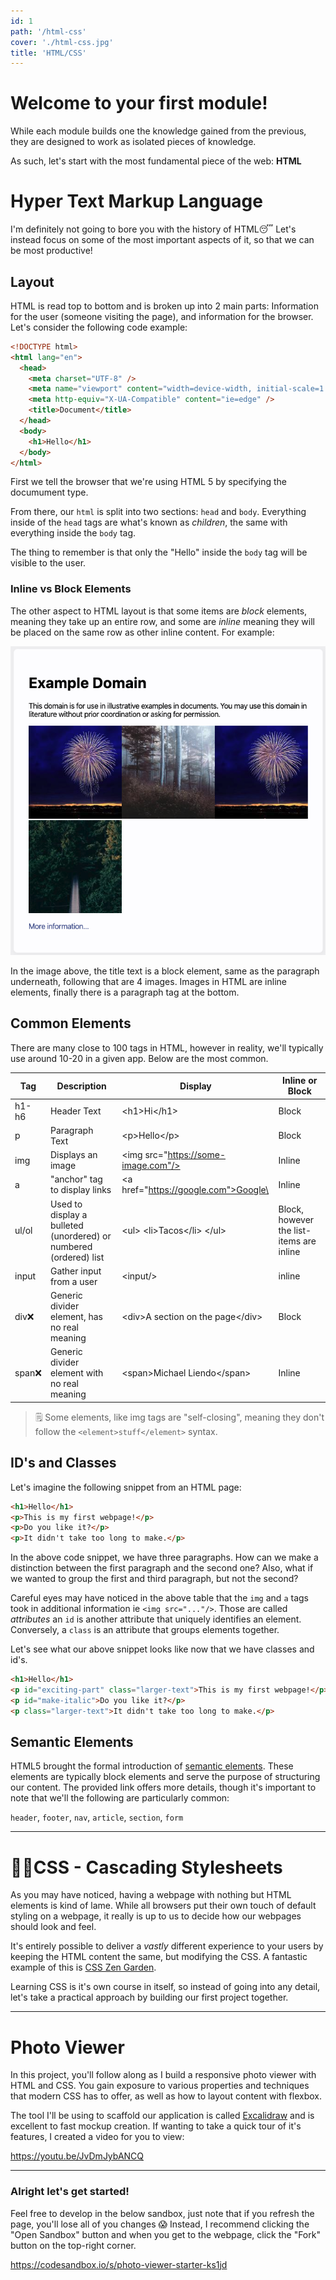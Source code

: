 ```yaml
---
id: 1
path: '/html-css'
cover: './html-css.jpg'
title: 'HTML/CSS'
---
```


# Welcome to your first module!

While each module builds one the knowledge gained from the previous, they are designed to work as isolated pieces of knowledge.

As such, let's start with the most fundamental piece of the web: **HTML**

# Hyper Text Markup Language

I'm definitely not going to bore you with the history of HTML😴 Let's instead focus on some of the most important aspects of it, so that we can be most productive!

## Layout

HTML is read top to bottom and is broken up into 2 main parts: Information for the user (someone visiting the page), and information for the browser. Let's consider the following code example:

```html
<!DOCTYPE html>
<html lang="en">
  <head>
    <meta charset="UTF-8" />
    <meta name="viewport" content="width=device-width, initial-scale=1.0" />
    <meta http-equiv="X-UA-Compatible" content="ie=edge" />
    <title>Document</title>
  </head>
  <body>
    <h1>Hello</h1>
  </body>
</html>
```

First we tell the browser that we're using HTML 5 by specifying the documument type.

From there, our `html` is split into two sections: `head` and `body`. Everything inside of the `head` tags are what's known as _children_, the same with everything inside the `body` tag.

The thing to remember is that only the "Hello" inside the `body` tag will be visible to the user.

### Inline vs Block Elements

The other aspect to HTML layout is that some items are _block_ elements, meaning they take up an entire row, and some are _inline_ meaning they will be placed on the same row as other inline content. For example:

![inline-vs-block](./sample.png)

In the image above, the title text is a block element, same as the paragraph underneath, following that are 4 images. Images in HTML are inline elements, finally there is a paragraph tag at the bottom.

## Common Elements

There are many close to 100 tags in HTML, however in reality, we'll typically use around 10-20 in a given app. Below are the most common.

| Tag    | Description                                                       | Display                                   | Inline or Block                          |
| ------ | ----------------------------------------------------------------- | ----------------------------------------- | ---------------------------------------- |
| h1-h6  | Header Text                                                       | \<h1\>Hi\</h1\>                           | Block                                    |
| p      | Paragraph Text                                                    | \<p\>Hello\</p\>                          | Block                                    |
| img    | Displays an image                                                 | \<img src="https://some-image.com"/>      | Inline                                   |
| a      | "anchor" tag to display links                                     | \<a href="https://google.com">Google\</a> | Inline                                   |
| ul/ol  | Used to display a bulleted (unordered) or numbered (ordered) list | \<ul> \<li>Tacos\</li> \</ul>             | Block, however the list-items are inline |
| input  | Gather input from a user                                          | \<input/>                                 | inline                                   |
| div❌  | Generic divider element, has no real meaning                      | \<div>A section on the page\</div>        | Block                                    |
| span❌ | Generic divider element with no real meaning                      | \<span>Michael Liendo\</span>             | Inline                                   |

> 🗒️ Some elements, like img tags are "self-closing", meaning they don't follow the `<element>stuff</element>` syntax.

## ID's and Classes

Let's imagine the following snippet from an HTML page:

```html
<h1>Hello</h1>
<p>This is my first webpage!</p>
<p>Do you like it?</p>
<p>It didn't take too long to make.</p>
```

In the above code snippet, we have three paragraphs. How can we make a distinction between the first paragraph and the second one? Also, what if we wanted to group the first and third paragraph, but not the second?

Careful eyes may have noticed in the above table that the `img` and `a` tags took in additional information ie `<img src="..."/>`. Those are called _attributes_ an `id` is another attribute that uniquely identifies an element. Conversely, a `class` is an attribute that groups elements together.

Let's see what our above snippet looks like now that we have classes and id's.

```html
<h1>Hello</h1>
<p id="exciting-part" class="larger-text">This is my first webpage!</p>
<p id="make-italic">Do you like it?</p>
<p class="larger-text">It didn't take too long to make.</p>
```

## Semantic Elements

HTML5 brought the formal introduction of [semantic elements](https://www.w3schools.com/html/html5_semantic_elements.asp). These elements are typically block elements and serve the purpose of structuring our content. The provided link offers more details, though it's important to note that we'll the following are particularly common:

`header`, `footer`, `nav`, `article`, `section`, `form`

---

# 💅🏽CSS - Cascading Stylesheets

As you may have noticed, having a webpage with nothing but HTML elements is kind of lame. While all browsers put their own touch of default styling on a webpage, it really is up to us to decide how our webpages should look and feel.

It's entirely possible to deliver a _vastly_ different experience to your users by keeping the HTML content the same, but modifying the CSS. A fantastic example of this is [CSS Zen Garden](http://www.csszengarden.com/).

Learning CSS is it's own course in itself, so instead of going into any detail, let's take a practical approach by building our first project together.

---

# Photo Viewer

In this project, you'll follow along as I build a responsive photo viewer with HTML and CSS. You gain exposure to various properties and techniques that modern CSS has to offer, as well as how to layout content with flexbox.

The tool I'll be using to scaffold our application is called [Excalidraw](https://excalidraw.com/) and is excellent to fast mockup creation. If wanting to take a quick tour of it's features, I created a video for you to view:

https://youtu.be/JvDmJybANCQ

---

### Alright let's get started!

Feel free to develop in the below sandbox, just note that if you refresh the page, you'll lose all of you changes 😱 Instead, I recommend clicking the "Open Sandbox" button and when you get to the webpage, click the "Fork" button on the top-right corner.

https://codesandbox.io/s/photo-viewer-starter-ks1jd
